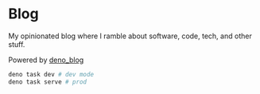 # Blog

My opinionated blog where I ramble about software, code, tech, and other stuff.

Powered by [deno_blog](https://github.com/denoland/deno_blog)

```sh
deno task dev # dev mode
deno task serve # prod
```
